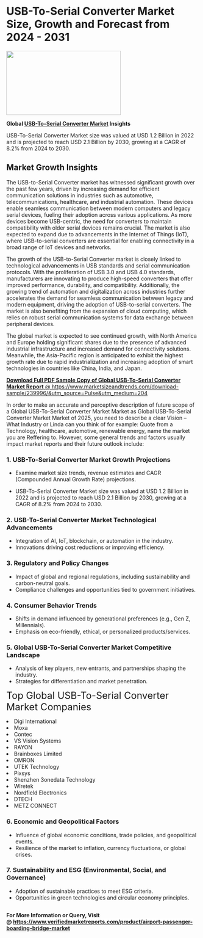 <H1>USB-To-Serial Converter Market Size, Growth and Forecast from 2024 - 2031</H1><img class="aligncenter size-medium wp-image-584254" src="https://thirdeyenews.in/wp-content/uploads/2024/09/Global-Market-Research-300x168.jpeg" alt="" width="300" height="168" /><p><strong>Global&nbsp;<a href="https://www.marketsizeandtrends.com/download-sample/239996/&amp;utm_source=Pulse&amp;utm_medium=204">USB-To-Serial Converter Market</a> Insights</strong></p><p>USB-To-Serial Converter Market size was valued at USD 1.2 Billion in 2022 and is projected to reach USD 2.1 Billion by 2030, growing at a CAGR of 8.2% from 2024 to 2030.</p><p><h2>Market Growth Insights</h2> <p>The USB-to-Serial Converter market has witnessed significant growth over the past few years, driven by increasing demand for efficient communication solutions in industries such as automotive, telecommunications, healthcare, and industrial automation. These devices enable seamless communication between modern computers and legacy serial devices, fueling their adoption across various applications. As more devices become USB-centric, the need for converters to maintain compatibility with older serial devices remains crucial. The market is also expected to expand due to advancements in the Internet of Things (IoT), where USB-to-serial converters are essential for enabling connectivity in a broad range of IoT devices and networks.</p> <p><a href="#"></a></p> <p>The growth of the USB-to-Serial Converter market is closely linked to technological advancements in USB standards and serial communication protocols. With the proliferation of USB 3.0 and USB 4.0 standards, manufacturers are innovating to produce high-speed converters that offer improved performance, durability, and compatibility. Additionally, the growing trend of automation and digitalization across industries further accelerates the demand for seamless communication between legacy and modern equipment, driving the adoption of USB-to-serial converters. The market is also benefiting from the expansion of cloud computing, which relies on robust serial communication systems for data exchange between peripheral devices.</p> <p>The global market is expected to see continued growth, with North America and Europe holding significant shares due to the presence of advanced industrial infrastructure and increased demand for connectivity solutions. Meanwhile, the Asia-Pacific region is anticipated to exhibit the highest growth rate due to rapid industrialization and increasing adoption of smart technologies in countries like China, India, and Japan.</p> <p><a href="#"></p><p><span class=""><strong>Download Full PDF Sample Copy of Global USB-To-Serial Converter Market Report</strong> @ <a href="https://www.marketsizeandtrends.com/download-sample/239996/&amp;utm_source=Pulse&amp;utm_medium=204" target="_blank">https://www.marketsizeandtrends.com/download-sample/239996/&amp;utm_source=Pulse&amp;utm_medium=204</a></span></p><p>In order to make an accurate and perceptive description of future scope of a Global&nbsp;USB-To-Serial Converter Market Market as Global&nbsp;USB-To-Serial Converter Market Market of 2025, you need to describe a clear Vision &ndash; What Industry or Linda can you think of for example: Quote from a Technology, healthcare, automotive, renewable energy, name the market you are Reffering to. However, some general trends and factors usually impact market reports and their future outlook include:</p><h3>1.&nbsp;<strong>USB-To-Serial Converter Market Growth Projections</strong></h3><ul><li>Examine market size trends, revenue estimates and CAGR (Compounded Annual Growth Rate) projections.</li><li><p>USB-To-Serial Converter Market size was valued at USD 1.2 Billion in 2022 and is projected to reach USD 2.1 Billion by 2030, growing at a CAGR of 8.2% from 2024 to 2030.</p></li></ul><h3>2.&nbsp;<strong>USB-To-Serial Converter Market Technological Advancements</strong></h3><ul><li>Integration of AI, IoT, blockchain, or automation in the industry.</li><li>Innovations driving cost reductions or improving efficiency.</li></ul><h3>3.&nbsp;<strong>Regulatory and Policy Changes</strong></h3><ul><li>Impact of global and regional regulations, including sustainability and carbon-neutral goals.</li><li>Compliance challenges and opportunities tied to government initiatives.</li></ul><h3>4.&nbsp;<strong>Consumer Behavior Trends</strong></h3><ul><li>Shifts in demand influenced by generational preferences (e.g., Gen Z, Millennials).</li><li>Emphasis on eco-friendly, ethical, or personalized products/services.</li></ul><h3>5.&nbsp;<strong>Global USB-To-Serial Converter Market Competitive Landscape</strong></h3><ul><li>Analysis of key players, new entrants, and partnerships shaping the industry.</li><li>Strategies for differentiation and market penetration.</li></ul><p data-pm-slice="1 1 []"><span style="color: inherit; font-family: inherit; font-size: 25px;">Top Global USB-To-Serial Converter Market Companies</span></p><div class="" data-test-id=""><p><li>Digi International</li><li> Moxa</li><li> Contec</li><li> VS Vision Systems</li><li> RAYON</li><li> Brainboxes Limited</li><li> OMRON</li><li> UTEK Technology</li><li> Pixsys</li><li> Shenzhen 3onedata Technology</li><li> Wiretek</li><li> Nordfield Electronics</li><li> DTECH</li><li> METZ CONNECT</li></p></div><h3>6.&nbsp;<strong>Economic and Geopolitical Factors</strong></h3><ul><li>Influence of global economic conditions, trade policies, and geopolitical events.</li><li>Resilience of the market to inflation, currency fluctuations, or global crises.</li></ul><h3>7.&nbsp;<strong>Sustainability and ESG (Environmental, Social, and Governance)</strong></h3><ul><li>Adoption of sustainable practices to meet ESG criteria.</li><li>Opportunities in green technologies and circular economy principles.</li></ul><h2><strong style="font-size: 14px;">For More Information or Query, Visit @&nbsp;</strong><a style="background-color: #ffffff; font-size: 14px;" href="https://www.marketsizeandtrends.com/report/usb-to-serial-converter-market/" target="_blank">https://www.verifiedmarketreports.com/product/airport-passenger-boarding-bridge-market</a></h2>
